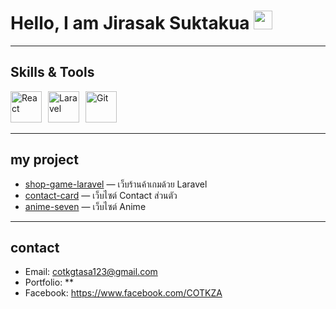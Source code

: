 # Hello, I am Jirasak Suktakua <img src="https://media.giphy.com/media/hvRJCLFzcasrR4ia7z/giphy.gif" width="30">

---

##  Skills & Tools
<ul style="list-style:none; display:flex; gap:10px; padding:0; margin:0; align-items:center;">
  <li>
    <a href="https://reactjs.org" target="_blank">
      <img src="https://img.icons8.com/?size=100&id=asWSSTBrDlTW&format=png&color=61DAFB" 
           alt="React" width="50" height="50"/>
    </a>
  </li>
  <li>
    <a href="https://laravel.com/" target="_blank">
      <img src="https://upload.wikimedia.org/wikipedia/commons/thumb/9/9a/Laravel.svg/640px-Laravel.svg.png" 
           alt="Laravel" width="50" height="50"/>
    </a>
  </li>
  <li>
    <a href="https://git-scm.com/" target="_blank">
      <img src="https://upload.wikimedia.org/wikipedia/commons/thumb/3/3f/Git_icon.svg/640px-Git_icon.svg.png" 
           alt="Git" width="50" height="50"/>
    </a>
  </li>
</ul>




---

##  my project
- [shop-game-laravel](https://github.com/COTKZA/shop-game-laravel) — เว็บร้านค้าเกมด้วย Laravel
- [contact-card](https://github.com/COTKZA/anime-seven.git) — เว็บไซต์ Contact ส่วนตัว
- [anime-seven](https://github.com/COTKZA/web-portfolio) — เว็บไซต์ Anime 

---

## contact
- Email: cotkgtasa123@gmail.com
- Portfolio: **   
- Facebook: https://www.facebook.com/COTKZA
